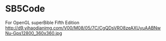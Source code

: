 # SB5Code
For OpenGL superBible Fifth Edition
http://d9.yihaodianimg.com/V00/M08/05/7C/CgQDsVRO8zeAXUyuAABNwNu-Gps12800_360x360.jpg
